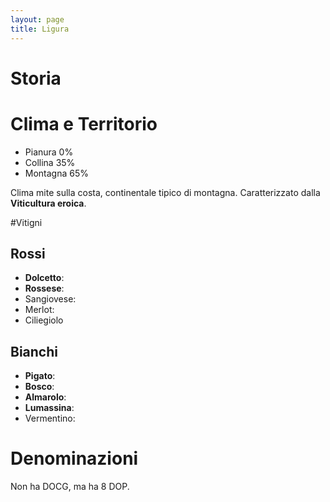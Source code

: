 ```yaml
---
layout: page
title: Ligura
---
```


# Storia

# Clima e Territorio

- Pianura 0%
- Collina 35%
- Montagna 65%

Clima mite sulla costa, continentale tipico di montagna. Caratterizzato dalla **Viticultura eroica**.

#Vitigni

## Rossi

- **Dolcetto**:
- **Rossese**:
- Sangiovese:
- Merlot:
- Ciliegiolo

## Bianchi
- **Pigato**:
- **Bosco**:
- **Almarolo**:
- **Lumassina**:
- Vermentino:

# Denominazioni

Non ha DOCG, ma ha 8 DOP.
 

